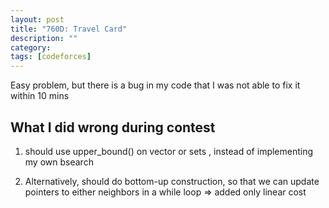 ```yaml
---
layout: post
title: "760D: Travel Card"
description: ""
category: 
tags: [codeforces]
---
```

Easy problem, but there is a bug in my code that I was not able to fix it within 10 mins

What I did wrong during contest
--------------
1. should use upper_bound() on vector or sets , instead of implementing my own bsearch

2. Alternatively, should do bottom-up construction, so that we can update pointers to either neighbors in a while loop => added only linear
   cost
